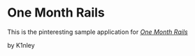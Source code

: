 # One Month Rails

This is the pinteresting sample application for
[*One Month Rails*](http://onemonthrails.com)

by K1nley
